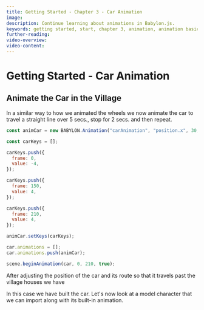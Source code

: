 ```yaml
---
title: Getting Started - Chapter 3 - Car Animation
image:
description: Continue learning about animations in Babylon.js.
keywords: getting started, start, chapter 3, animation, animation basics
further-reading:
video-overview:
video-content:
---
```


# Getting Started - Car Animation

## Animate the Car in the Village

In a similar way to how we animated the wheels we now animate the car to travel a straight line over 5 secs., stop for 2 secs. and then repeat.

```javascript
const animCar = new BABYLON.Animation("carAnimation", "position.x", 30, BABYLON.Animation.ANIMATIONTYPE_FLOAT, BABYLON.Animation.ANIMATIONLOOPMODE_CYCLE);

const carKeys = [];

carKeys.push({
  frame: 0,
  value: -4,
});

carKeys.push({
  frame: 150,
  value: 4,
});

carKeys.push({
  frame: 210,
  value: 4,
});

animCar.setKeys(carKeys);

car.animations = [];
car.animations.push(animCar);

scene.beginAnimation(car, 0, 210, true);
```

<Playground id="#KDPAQ9#16" title="Animated the Car Forward" description="Simple example of how to animate the car's position forward." image="/img/playgroundsAndNMEs/gettingStartedCarAnimation1.jpg"/>

After adjusting the position of the car and its route so that it travels past the village houses we have

<Playground id="#KDPAQ9#17" title="Add the Car to the Village" description="Add the animating car back into the village." image="/img/playgroundsAndNMEs/gettingStartedCarAnimation2.jpg"/>

In this case we have built the car. Let's now look at a model character that we can import along with its built-in animation.
